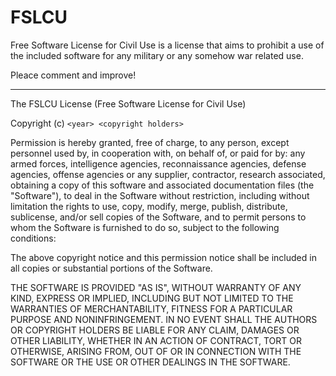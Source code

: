 FSLCU
=====

Free Software License for Civil Use is a license that aims to prohibit a use
of the included software for any military or any somehow war related use.

Pleace comment and improve!


----

The FSLCU License (Free Software License for Civil Use)

Copyright (c) ``<year> <copyright holders>``

Permission is hereby granted, free of charge, to any person, except personnel
used by, in cooperation with, on behalf of, or paid for by: any armed forces,
intelligence agencies, reconnaissance agencies, defense agencies, offense
agencies or any supplier, contractor, research associated, obtaining a copy
of this software and associated documentation files (the "Software"), to deal
in the Software without restriction, including without limitation the rights
to use, copy, modify, merge, publish, distribute, sublicense, and/or sell
copies of the Software, and to permit persons to whom the Software is
furnished to do so, subject to the following conditions:

The above copyright notice and this permission notice shall be included in
all copies or substantial portions of the Software.

THE SOFTWARE IS PROVIDED "AS IS", WITHOUT WARRANTY OF ANY KIND, EXPRESS OR
IMPLIED, INCLUDING BUT NOT LIMITED TO THE WARRANTIES OF MERCHANTABILITY,
FITNESS FOR A PARTICULAR PURPOSE AND NONINFRINGEMENT. IN NO EVENT SHALL THE
AUTHORS OR COPYRIGHT HOLDERS BE LIABLE FOR ANY CLAIM, DAMAGES OR OTHER
LIABILITY, WHETHER IN AN ACTION OF CONTRACT, TORT OR OTHERWISE, ARISING FROM,
OUT OF OR IN CONNECTION WITH THE SOFTWARE OR THE USE OR OTHER DEALINGS IN
THE SOFTWARE.



